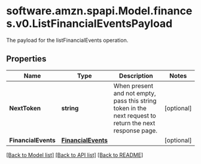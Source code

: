 # software.amzn.spapi.Model.finances.v0.ListFinancialEventsPayload
The payload for the listFinancialEvents operation.

## Properties

Name | Type | Description | Notes
------------ | ------------- | ------------- | -------------
**NextToken** | **string** | When present and not empty, pass this string token in the next request to return the next response page. | [optional] 
**FinancialEvents** | [**FinancialEvents**](FinancialEvents.md) |  | [optional] 

[[Back to Model list]](../README.md#documentation-for-models) [[Back to API list]](../README.md#documentation-for-api-endpoints) [[Back to README]](../README.md)

